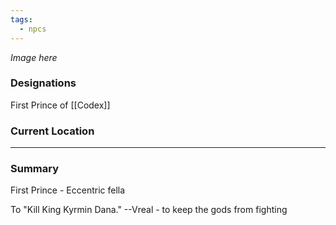 ```yaml
---
tags:
  - npcs
---
```

*Image here*

### Designations
First Prince of [[Codex]]

### Current Location


___
### Summary
First Prince - Eccentric fella

To 
"Kill King Kyrmin Dana." --Vreal - to keep the gods from fighting